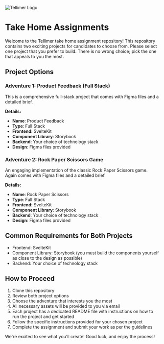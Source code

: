 
<p align="left">
  <img src="path/to/logo.png" alt="Tellimer Logo">
</p>

# Take Home Assignments

Welcome to the Tellimer take home assignment repository! This repository contains two exciting projects for candidates to choose from. Please select one project that you prefer to build. There is no wrong choice; pick the one that appeals to you the most.

## Project Options

### Adventure 1: Product Feedback (Full Stack)

This is a comprehensive full-stack project that comes with Figma files and a detailed brief.

**Details:**

- **Name**: Product Feedback
- **Type**: Full Stack
- **Frontend**: SvelteKit
- **Component Library**: Storybook
- **Backend**: Your choice of technology stack
- **Design**: Figma files provided

### Adventure 2: Rock Paper Scissors Game

An engaging implementation of the classic Rock Paper Scissors game. Again comes with Figma files and a detailed brief.

**Details:**

- **Name**: Rock Paper Scissors
- **Type**: Full Stack
- **Frontend**: SvelteKit
- **Component Library**: Storybook
- **Backend**: Your choice of technology stack
- **Design**: Figma files provided

## Common Requirements for Both Projects

- Frontend: SvelteKit
- Component Library: Storybook (you must build the components yourself as close to the design as possible)
- Backend: Your choice of technology stack

## How to Proceed

1. Clone this repository
2. Review both project options
3. Choose the adventure that interests you the most
4. All necessary assets will be provided to you via email
5. Each project has a dedicated README file with instructions on how to run the project and get started
6. Follow the specific instructions provided for your chosen project
7. Complete the assignment and submit your work as per the guidelines

We're excited to see what you'll create! Good luck, and enjoy the process!

